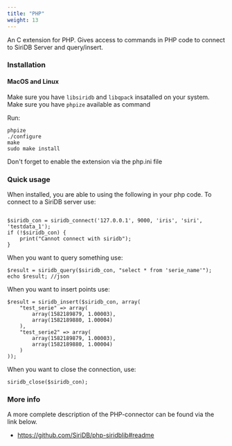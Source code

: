 ```yaml
---
title: "PHP"
weight: 13
---
```


An C extension for PHP. Gives access to commands in PHP code to connect to SiriDB Server and query/insert.

### Installation

#### MacOS and Linux

Make sure you have `libsiridb` and `libqpack` insatalled on your system.
Make sure you have `phpize` available as command

Run:
```
phpize
./configure
make
sudo make install
```

Don't forget to enable the extension via the php.ini file

### Quick usage

When installed, you are able to using the following in your php code.
To connect to a SiriDB server use:
```

$siridb_con = siridb_connect('127.0.0.1', 9000, 'iris', 'siri', 'testdata_1');
if (!$siridb_con) {
    print("Cannot connect with siridb");
}
```

When you want to query something use:
```
$result = siridb_query($siridb_con, "select * from 'serie_name'");
echo $result; //json
```

When you want to insert points use:
```
$result = siridb_insert($siridb_con, array(
    "test_serie" => array(
        array(1582189879, 1.00003),
        array(1582189880, 1.00004)
    ),
    "test_serie2" => array(
        array(1582189879, 1.00003),
        array(1582189880, 1.00004)
    )
));
```

When you want to close the connection, use:
```
siridb_close($siridb_con);
```

### More info

A more complete description of the PHP-connector can be found via the link below.

- https://github.com/SiriDB/php-siridblib#readme
